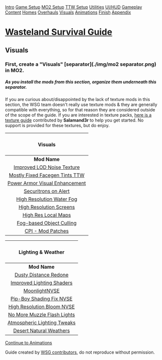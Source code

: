 ﻿[Intro](./index.html) [Game Setup](./setup.html) [MO2 Setup](./mo2.html) [TTW Setup](./ttw.html) [Utilities](./utilities.html) [UI/HUD](./ui.html) [Gameplay](./gameplay.html) [Content](./content.html) [Homes](./homes.html) [Overhauls](./overhauls.html) [Visuals](./visuals.html) [Animations](./animations.html) [Finish](./finish.html) [Appendix](./appendix.html)
# [**Wasteland Survival Guide** ](./index.html)
## **Visuals**

### **First, create a "Visuals" [separator](./img/mo2 separator.png) in MO2.**
##### **As you install the mods from this section, organize them underneath this separator.**
If you are curious about/disappointed by the lack of texture mods in this section, the WSG team doesn't really use texture mods & they are generally compatible with everything, so for that reason they are considered outside of the scope of the guide. If you are interested in texture packs, [here is a texture guide](https://salamand3r.fail/texture-guide) contributed by **Salamand3r** to help you get started. No support is provided for these textures, but do enjoy.

|<h4>**Visuals**</h4>|
| :-: |
|**Mod Name**|**Description**|**Instructions**|
|[Improved LOD Noise Texture](https://www.nexusmods.com/newvegas/mods/46451)|Makes distant land textures less ugly.|**Main File - Improved LOD noise Texture**|
|[Mostly Fixed Facegen Tints TTW](https://www.nexusmods.com/newvegas/mods/71577)|Removes unsightly green tint from NPC face textures.|**Main File - FaceGen Tint Fixes for TTW**|
|[Power Armor Visual Enhancement](https://www.nexusmods.com/newvegas/mods/74786)|PAVE is a retexture pack for all power armors in FNV and F3/TTW.|<p>- **Main File - Power Armor Visual Enhancement 2K**</p><p>&emsp;- Double-click the mod in the left pane & use the **Optional ESPs** menu to hide **PAVE\_NV.esp**</p><p>- **Update File -** PAVE Compatiblity Plugins</p><p>&emsp;- Double-click the mod in the left pane & use the **Optional ESPs** menu to hide **PAVE\_NV.esp**</p>|
|[Securitrons on Alert](https://www.nexusmods.com/newvegas/mods/69245)|Securitrons' faces will change when they enter combat mode.|**Main File - Securitrons On Alert**|
|[High Resolution Water Fog](https://www.nexusmods.com/newvegas/mods/78400)|Increases resolution of water depth render target, thus significantly reducing aliasing and improving image quality.|**Main File - High Resolution Water Fog**|
|[High Resolution Screens](https://www.nexusmods.com/newvegas/mods/77989)|Increases the render resolution of in-game screens (Pip-Boy, terminals, character creation menu) to match your monitor resolution, making them much sharper and more readable.|**Main File - High Resolution Screens**|
|[High Res Local Maps](https://www.nexusmods.com/newvegas/mods/77963)|Increases resolution of local maps, resulting in a sharper and clearer image.|**Main File - High Res Local Maps**|
|[Fog-based Object Culling](https://www.nexusmods.com/newvegas/mods/79516)|Dynamically adjusts draw distance in accordance with the fog to improve performance with little to no visual difference.|**Main File - Fog-based Object Culling**|
|[CPI - Mod Patches](https://www.nexusmods.com/newvegas/mods/65046)|<p>Gives the "Consistent Pip-Boy Icons" treatment to modded content such as Cyberware. </p><p>We install this file very late in the guide to ensure it overwrites all the other mods in the guide and we can see all of its icons.</p>|<p>- **Main File - 3. CPI - Mod Patches**</p><p>&emsp;- In the Installer just click Install</p>|


|<h4>**Lighting & Weather**</h4>|
| :-: |
|**Mod Name**|**Description**|**Instructions**|
|[Dusty Distance Redone](https://www.nexusmods.com/newvegas/mods/75183)|Applies a subtle "distant fog" effect that looks nice and can hide ugly LOD, z-fighting and other engine bugs without feeling intrusive.|<p>- **Main File - Dusty Distance Redone**</p><p>- **Optional File - Dusty Distance Redone - 39k (no nights tweaks)**</p>|
|[Improved Lighting Shaders](https://www.nexusmods.com/newvegas/mods/69833)|Fixes exterior lighting bugs & allows up to 4x the number of active lights.|**Main File - Improved Lighting Shaders**|
|[MoonlightNVSE](https://www.nexusmods.com/newvegas/mods/77683)|Fixes moonlight, making the moon the light caster instead of the sun.|**Main File - MoonlightNVSE**|
|[Pip-Boy Shading Fix NVSE](https://www.nexusmods.com/newvegas/mods/77957)|By default, the Pip-Boy ignores external lights, making it appear oddly dark - especially in interiors. This mod fixes that.|**Main File - Pip Boy Shading Fix**|
|[High Resolution Bloom NVSE](https://www.nexusmods.com/newvegas/mods/77933)|Increases bloom precision, reducing its flicker.|**Main File - High Resolution Bloom**|
|[No More Muzzle Flash Lights](https://www.nexusmods.com/newvegas/mods/73742)|**Improves game performance** in combat by disabling lights cast on the environment by muzzle flashes. Only the radiant light cast *by* the flashes is disabled - not the muzzle flashes themselves.|**Main File - No More Muzzle Flash Lights**|
|[Atmospheric Lighting Tweaks](https://www.nexusmods.com/newvegas/mods/79378)|Makes changes to Image Spaces and Lighting Templates to give interiors a more dynamic and atmospheric look.|**Main File - Atmospheric Lighting Tweaks - TTW**|
|[Desert Natural Weathers](https://www.nexusmods.com/newvegas/mods/75437)|An overhaul of weathers with 360 degree panoramic cloud textures, improved lighting, and DLC support.|**Main File - Desert Natural Weathers TTW**|
[Continue to Animations](./animations.html) 

Guide created by [WSG contributors](./contributors.html), do not reproduce without permission.
